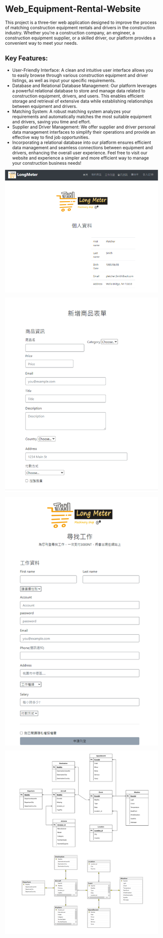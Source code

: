 # Web_Equipment-Rental-Website

This project is a three-tier web application designed to improve the process of matching construction equipment rentals and drivers in the construction industry. Whether you're a construction company, an engineer, a construction equipment supplier, or a skilled driver, our platform provides a convenient way to meet your needs.

## Key Features:

- User-Friendly Interface: A clean and intuitive user interface allows you to easily browse through various construction equipment and driver listings, as well as input your specific requirements.
- Database and Relational Database Management: Our platform leverages a powerful relational database to store and manage data related to construction equipment, drivers, and users. This enables efficient storage and retrieval of extensive data while establishing relationships between equipment and drivers.
- Matching System: A robust matching system analyzes your requirements and automatically matches the most suitable equipment and drivers, saving you time and effort.
- Supplier and Driver Management: We offer supplier and driver personal data management interfaces to simplify their operations and provide an effective way to find job opportunities.
- Incorporating a relational database into our platform ensures efficient data management and seamless connections between equipment and drivers, enhancing the overall user experience.
Feel free to visit our website and experience a simpler and more efficient way to manage your construction business needs!

![image](./images/screenshot3.png)

![image](./images/screenshot2.png)

![image](./images/screenshot1.png)

![image](./images/screenshot4.png)
